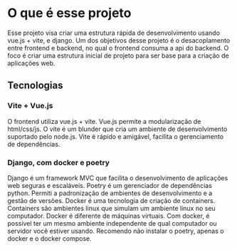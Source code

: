 # O que é esse projeto
Esse projeto visa criar uma estrutura rápida de desenvolvimento usando vue.js + vite, e django.
Um dos objetivos desse projeto é o desacoplamento entre frontend e backend, no qual o frontend consuma a api do backend.
O foco é criar uma estrutura inicial de projeto para ser base para a criação de aplicações web.

## Tecnologias

### Vite + Vue.js
O frontend utiliza vue.js + vite. Vue.js permite a modularização de html/css/js.
O vite é um blunder que cria um ambiente de desenvolvimento suportado pelo node.js. Vite é rápido e amigável, facilita o gerenciamento de dependências.

### Django, com docker e poetry
Django é um framework MVC que facilita o desenvolvimento de aplicações web seguras e escaláveis.
Poetry é um gerenciador de dependências python. Permiti a padronização de ambientes de desenvolvimento e a gestão de versões.
Docker é uma tecnologia de criação de containers. Containers são ambientes linux que simulam um ambiente linux no seu computador. Docker é diferente de máquinas virtuais.
Com docker, é possível ter um mesmo ambiente independente de qual computador ou servidor você estiver usando.
Recomendo não instalar o poetry, apenas o docker e o docker compose.
